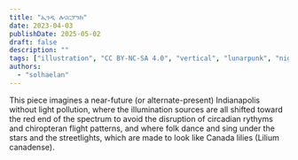 ```yaml
---
title: "ኢንዲ ሉናርፓንክ"
date: 2023-04-03
publishDate: 2025-05-02
draft: false
description: ""
tags: ["illustration", "CC BY-NC-SA 4.0", "vertical", "lunarpunk", "night", "city", "music", "infrastructure"]
authors:
  - "solhaelan"
---
```


This piece imagines a near-future (or alternate-present) Indianapolis without light pollution, where the illumination sources are all shifted toward the red end of the spectrum to avoid the disruption of circadian rythyms and chiropteran flight patterns, and where folk dance and sing under the stars and the streetlights, which are made to look like Canada lilies (Lilium canadense).